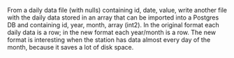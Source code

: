 From a daily data file (with nulls) containing id, date, value, write another file with the daily data stored in an array that can be imported into a Postgres DB and containing id, year, month, array (int2).
In the original format each daily data is a row; in the new format each year/month is a row.
The new format is interesting when the station has data almost every day of the month, because it saves a lot of disk space.

